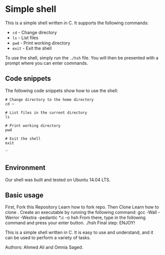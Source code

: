 # Simple shell

This is a simple shell written in C. It supports the following commands:

* `cd` - Change directory
* `ls` - List files
* `pwd` - Print working directory
* `exit` - Exit the shell

To use the shell, simply run the `./hsh` file. You will then be presented with a prompt where you can enter commands.

## Code snippets

The following code snippets show how to use the shell:

```
# Change directory to the home directory
cd ~

# List files in the current directory
ls

# Print working directory
pwd

# Exit the shell
exit
```

``
## Environment

Our shell was built and tested on Ubuntu 14.04 LTS.

## Basic usage

First, Fork this Repository Learn how to fork repo.
Then Clone Learn how to clone .
Create an executable by running the following command:
gcc -Wall -Werror -Wextra -pedantic *.c -o hsh
From there, type in the following command and press your enter button.
./hsh
Final step: ENJOY!


This is a simple shell written in C. It is easy to use and understand, and it can be used to perform a variety of tasks.

Authors: Ahmed Ali and Omnia Saged.
